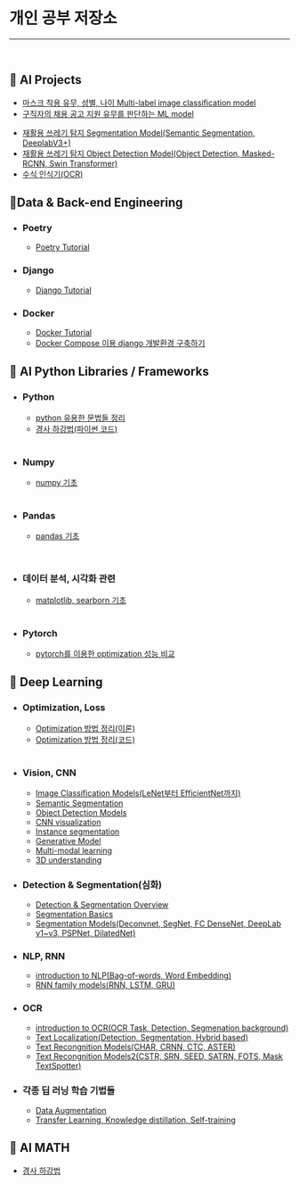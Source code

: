 # 개인 공부 저장소

------

<br>

## 📌 AI Projects 
- [마스크 착용 유무, 성별, 나이 Multi-label image classification model](https://github.com/JeonghwanLee1/mask-multilabel-classifiaction-model)
- [구직자의 채용 공고 지원 유무를 판단하는 ML model](https://github.com/JeonghwanLee1/job_recommendation_model)
 <!-- - [한국어 문장 내 개체간 관계 추측 Model(NLP, BERT, Relation Extraction)](https://github.com/JeonghwanLee1/relation-extraction) -->
- [재활용 쓰레기 탐지 Segmentation Model(Semantic Segmentation, DeeplabV3+)](https://github.com/bcaitech1/p3-ims-obd-doggum/tree/main/ljh)
- [재활용 쓰레기 탐지 Object Detection Model(Object Detection, Masked-RCNN, Swin Transformer)](https://github.com/bcaitech1/p3-ims-obd-doggum)
- [수식 인식기(OCR)](https://github.com/bcaitech1/p4-fr-soccer)

## 📌Data & Back-end Engineering
- ### Poetry
   - [Poetry Tutorial](https://github.com/JeonghwanLee1/poetry-tutorial)
- ### Django
   - [Django Tutorial](https://github.com/JeonghwanLee1/django-tutorial)
- ### Docker
   - [Docker Tutorial](https://github.com/JeonghwanLee1/docker_tutorial)
   - [Docker Compose 이용 django 개발환경 구축하기](https://github.com/JeonghwanLee1/docker_django)
<!--
- ### Kubernates
- ### uWSGI
- ### nginx
- ### Airflow
- ### ElastiCache
  - [Redis](#)
-->  
## 📌 AI Python Libraries / Frameworks
- ### Python

  - [python 유용한 문법들 정리](https://github.com/JeonghwanLee1/AI-study/blob/main/python/python_skills.ipynb)
  - [경사 하강법(파이썬 코드)](https://github.com/JeonghwanLee1/AI-study/blob/main/ai_math/GD.ipynb)

  <br>


- ### Numpy

  - [numpy 기초](https://github.com/JeonghwanLee1/AI-study/blob/main/numpy/numpy_tutorial.ipynb)

  <br>

- ### Pandas

  - [pandas 기초](https://github.com/JeonghwanLee1/AI-study/blob/main/pandas/pandas_tutorial.ipynb)
 <!-- - [pandas 함수별 속도 비교와 최적화 기법]-->
  
  <br>

- ### 데이터 분석, 시각화 관련

  - [matplotlib, searborn 기초](https://github.com/JeonghwanLee1/AI-study/blob/main/data_visualization/matplotlib_tutorial.ipynb)
  
  <br>

- ### Pytorch
  <!--
  - [pytorch tutorial]
  - [pytorch MLP]-->
  - [pytorch를 이용한 optimization 성능 비교](https://github.com/JeonghwanLee1/AI-study/blob/main/pytorch/optimization.ipynb)

<!--
- ### Graph, 추천 시스템
  - [NetworkX](https://github.com/JeonghwanLee1/AI-study/blob/main/graph/networkx.md)
  - [NetworkX를 이용한 군집 계수와 지름 분석](https://github.com/JeonghwanLee1/AI-study/blob/main/graph/networkx_coefficient.md)
  -->
## 📌 Deep Learning

- ### Optimization, Loss

  - [Optimization 방법 정리(이론)](https://github.com/JeonghwanLee1/AI-study/blob/main/DL/optimization.md)
  - [Optimization 방법 정리(코드)](https://github.com/JeonghwanLee1/AI-study/blob/main/DL/optimization.ipynb)
  <!-- - [Focal-Loss, Class-Balanced Loss](https://github.com/JeonghwanLee1/AI-study/blob/main/DL/focal_loss.ipynb) -->
   
  <br>

- ### Vision, CNN

  <!-- - [CNN 기초] -->
  - [Image Classification Models(LeNet부터 EfficientNet까지)](https://github.com/JeonghwanLee1/AI-study/blob/main/DL/classification_models.md)
  - [Semantic Segmentation](https://github.com/JeonghwanLee1/AI-study/blob/main/DL/semantic_segmentation.md)
  - [Object Detection Models](https://github.com/JeonghwanLee1/AI-study/blob/main/DL/object_detection.md)
  - [CNN visualization](https://github.com/JeonghwanLee1/AI-study/blob/main/DL/cnn_visualization.md)
  - [Instance segmentation](https://github.com/JeonghwanLee1/AI-study/blob/main/DL/instance_segmentation.md)
  - [Generative Model](https://github.com/JeonghwanLee1/AI-study/blob/main/DL/generative_model.md)
  - [Multi-modal learning](https://github.com/JeonghwanLee1/AI-study/blob/main/DL/multi_modal_learning.md)
  - [3D understanding](https://github.com/JeonghwanLee1/AI-study/blob/main/DL/3d_understanding.md)

- ### Detection & Segmentation(심화)
  - [Detection & Segmentation Overview](https://github.com/JeonghwanLee1/AI-study/blob/main/DL/detandseg.md)
  - [Segmentation Basics](https://github.com/JeonghwanLee1/AI-study/blob/main/DL/seg_basics.md)
  - [Segmentation Models(Deconvnet, SegNet, FC DenseNet, DeepLab v1~v3, PSPNet, DilatedNet)](https://github.com/JeonghwanLee1/AI-study/blob/main/DL/seg_models.md)

- ### NLP, RNN

  - [introduction to NLP(Bag-of-words, Word Embedding)](https://github.com/JeonghwanLee1/AI-study/blob/main/DL/NLP_basic.md)
  - [RNN family models(RNN, LSTM, GRU)](https://github.com/JeonghwanLee1/AI-study/blob/main/DL/RNN_basic.md)

- ### OCR
  - [introduction to OCR(OCR Task, Detection, Segmenation background)](https://github.com/JeonghwanLee1/AI-study/blob/main/DL/OCR_basic.md)
  - [Text Localization(Detection, Segmentation, Hybrid based)](https://github.com/JeonghwanLee1/AI-study/blob/main/DL/text_localization.md)
  - [Text Recongnition Models(CHAR, CRNN, CTC, ASTER)](https://github.com/JeonghwanLee1/AI-study/blob/main/DL/text_recognition.md)
  - [Text Recongnition Models2(CSTR, SRN, SEED, SATRN, FOTS, Mask TextSpotter)](https://github.com/JeonghwanLee1/AI-study/blob/main/DL/text_recognition2.md)
- ### 각종 딥 러닝 학습 기법들
  
  - [Data Augmentation](https://github.com/JeonghwanLee1/AI-study/blob/main/DL/data_augmentation.md)
  - [Transfer Learning, Knowledge distillation, Self-training](https://github.com/JeonghwanLee1/AI-study/blob/main/DL/pretrained.md)

## 📌 AI MATH

- [경사 하강법](https://github.com/JeonghwanLee1/AI-study/blob/main/ai_math/GD.md)
 <!-- - [확률론] 
- [통계학(기초)]
- [통계학(베이즈 통계학)]-->

<br>
<!--

## 📌 Graph
 - [introduction to Graph](https://github.com/JeonghwanLee1/AI-study/blob/main/graph/graph_basic.md)
 - [NetworkX tutorial](https://github.com/JeonghwanLee1/AI-study/blob/main/graph/networkx_tutorial.ipynb)
 - [NetworkX를 이용한 군집 계수와 지름 분석](https://github.com/JeonghwanLee1/AI-study/blob/main/graph/networkx_coefficient.md)
 - [페이지 랭크 알고리즘](https://github.com/JeonghwanLee1/AI-study/blob/main/graph/page_rank.md)
 - [전파 모델](https://github.com/JeonghwanLee1/AI-study/blob/main/graph/cascade_models.md)
 - [NetworkX를 이용한 전파 모델 시뮬레이션](https://github.com/JeonghwanLee1/AI-study/blob/main/graph/cascade_models.ipynb)
 - [군집과 군집 탐색](https://github.com/JeonghwanLee1/AI-study/blob/main/graph/community.md)
 - [노드의 벡터화](https://github.com/JeonghwanLee1/AI-study/blob/main/graph/node_embedding.md)
 - [그래프 신경망](https://github.com/JeonghwanLee1/AI-study/blob/main/graph/gnn.md)
 -->

## 📌 논문 학습 및 구현

## 📌 꿀정보
 - https://github.com/JeonghwanLee1/honey_informations
